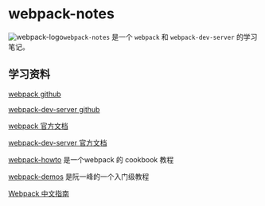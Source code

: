 # webpack-notes

![webpack-logo](assets\images\logos\webpack-logo.ico)`webpack-notes` 是一个 `webpack` 和 `webpack-dev-server` 的学习笔记。


## 学习资料

[webpack github](https://github.com/webpack/webpack)

[webpack-dev-server github](https://github.com/webpack/webpack-dev-server)

[webpack 官方文档](https://webpack.js.org/)

[webpack-dev-server 官方文档](http://webpack.github.io/docs/webpack-dev-server.html)

[webpack-howto](https://github.com/petehunt/webpack-howto) 是一个webpack 的 cookbook 教程

[webpack-demos](https://github.com/ruanyf/webpack-demos) 是阮一峰的一个入门级教程

[Webpack 中文指南](http://zhaoda.net/webpack-handbook/index.html)


